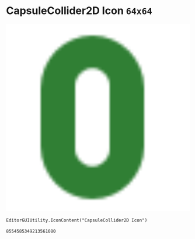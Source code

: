 # CapsuleCollider2D Icon `64x64`
<img src="/img/CapsuleCollider2D%20Icon.png" width=512 height=512>

``` CSharp
EditorGUIUtility.IconContent("CapsuleCollider2D Icon")
```
```
8554585349213561080
```
